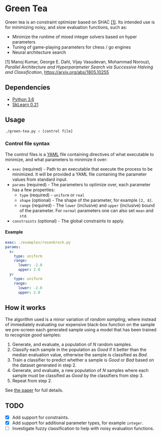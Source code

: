# Green Tea

Green tea is an constraint optimizer based on SHAC [[1]](https://arxiv.org/abs/1805.10255). Its intended use is for
minimizing noisy, and slow evaluation functions, such as:

- Minimize the runtime of mixed integer solvers based on hyper parameters
- Tuning of game-playing parameters for chess / go engines
- Neural architecture search

[1] Manoj Kumar, George E. Dahl, Vijay Vasudevan, Mohammad Norouzi, _Parallel Architecture and Hyperparameter Search via Successive Halving and Classification_, https://arxiv.org/abs/1805.10255

## Dependencies

- [Python 3.6](https://www.python.org/downloads/)
- [SkLearn 0.21](https://scikit-learn.org/stable/)

## Usage

```bash
./green-tea.py < [control file]
```

### Control file syntax

The control files is a [YAML](https://yaml.org/) file containing directives of what executable to minimize, and what
parameters to minimize it over:

- `exec` (required) - Path to an executable that execute the process to be minimized. It will be provided a YAML file
  containing the parameter values from standard input.
- `params` (required) - The parameters to optimize over, each parameter has a few properties:
  - `type` (required) - `uniform` or `real`
  - `shape` (optional) - The shape of the parameter, for example `[2, 8]`.
  - `range` (required) - The `lower` (inclusive) and `upper` (inclusive) bound of the parameter. For `normal` parameters one can also set `mean` and `std`.
- `constraints` (optional) - The global constraints to apply.

#### Example

```yaml
exec: ./examples/rosenbrock.py
params:
  x:
    type: uniform
    range:
      lower: -2.0
      upper: 2.0
  y:
    type: uniform
    range:
      lower: -2.0
      upper: 2.0
```

## How it works

The algorithm used is a minor variation of _random sampling_, where instead of immediately evaluating our expensive
black-box function on the sample we pre-screen each generated sample using a model that has been trained to recognize
_good_ samples:

1. Generate, and evaluate, a population of _N_ random samples.
2. Classify each sample in the population as _Good_ if it better than the median evaluation value, otherwise the sample
   is classified as _Bad_.
3. Train a classifier to predict whether a sample is _Good_ or _Bad_ based on the dataset generated in step 2.
4. Generate, and evaluate, a new population of _N_ samples where each sample must be classified as _Good_ by the
   classifiers from step 3.
5. Repeat from step 2.

See [the paper](https://arxiv.org/abs/1805.10255) for full details.

## TODO

- [x] Add support for constraints.
- [x] Add support for additional parameter types, for example `integer`.
- [ ] Investigate fuzzy classification to help with noisy evaluation functions.
